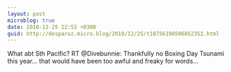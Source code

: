```yaml
---
layout: post
microblog: true
date: 2010-12-25 22:53 +0300
guid: http://desparoz.micro.blog/2010/12/25/t18756190506852352.html
---
```

What abt Sth Pacific? RT @Divebunnie: Thankfully no Boxing Day Tsunami this year... that would have been too awful and freaky for words...
